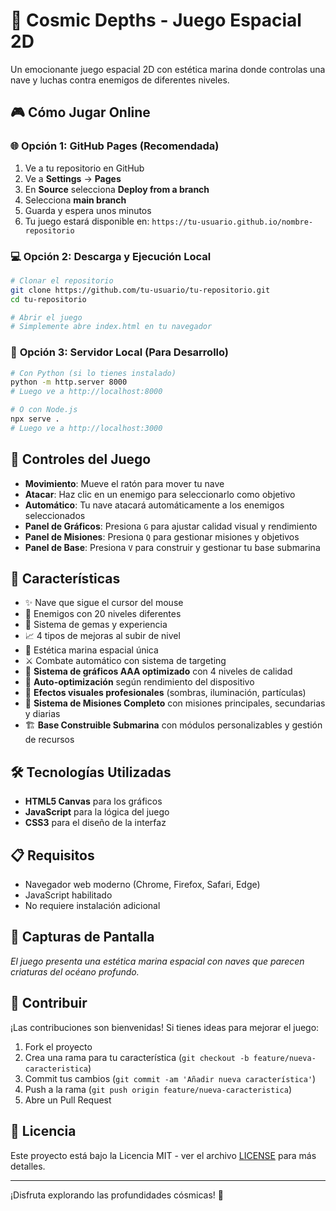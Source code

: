 # 🌊 Cosmic Depths - Juego Espacial 2D

Un emocionante juego espacial 2D con estética marina donde controlas una nave y luchas contra enemigos de diferentes niveles.

## 🎮 Cómo Jugar Online

### 🌐 **Opción 1: GitHub Pages (Recomendada)**
1. Ve a tu repositorio en GitHub
2. Ve a **Settings** → **Pages**
3. En **Source** selecciona **Deploy from a branch**
4. Selecciona **main branch**
5. Guarda y espera unos minutos
6. Tu juego estará disponible en: `https://tu-usuario.github.io/nombre-repositorio`

### 💻 **Opción 2: Descarga y Ejecución Local**
```bash
# Clonar el repositorio
git clone https://github.com/tu-usuario/tu-repositorio.git
cd tu-repositorio

# Abrir el juego
# Simplemente abre index.html en tu navegador
```

### 🔧 **Opción 3: Servidor Local (Para Desarrollo)**
```bash
# Con Python (si lo tienes instalado)
python -m http.server 8000
# Luego ve a http://localhost:8000

# O con Node.js
npx serve .
# Luego ve a http://localhost:3000
```

## 🎯 Controles del Juego

- **Movimiento**: Mueve el ratón para mover tu nave
- **Atacar**: Haz clic en un enemigo para seleccionarlo como objetivo
- **Automático**: Tu nave atacará automáticamente a los enemigos seleccionados
- **Panel de Gráficos**: Presiona `G` para ajustar calidad visual y rendimiento
- **Panel de Misiones**: Presiona `Q` para gestionar misiones y objetivos
- **Panel de Base**: Presiona `V` para construir y gestionar tu base submarina

## 🚀 Características

- ✨ Nave que sigue el cursor del mouse
- 👾 Enemigos con 20 niveles diferentes
- 💎 Sistema de gemas y experiencia
- 📈 4 tipos de mejoras al subir de nivel
- 🌊 Estética marina espacial única
- ⚔️ Combate automático con sistema de targeting
- 🎨 **Sistema de gráficos AAA optimizado** con 4 niveles de calidad
- 🚀 **Auto-optimización** según rendimiento del dispositivo
- 🌟 **Efectos visuales profesionales** (sombras, iluminación, partículas)
- 🎯 **Sistema de Misiones Completo** con misiones principales, secundarias y diarias
- 🏗️ **Base Construible Submarina** con módulos personalizables y gestión de recursos

## 🛠️ Tecnologías Utilizadas

- **HTML5 Canvas** para los gráficos
- **JavaScript** para la lógica del juego
- **CSS3** para el diseño de la interfaz

## 📋 Requisitos

- Navegador web moderno (Chrome, Firefox, Safari, Edge)
- JavaScript habilitado
- No requiere instalación adicional

## 🎨 Capturas de Pantalla

_El juego presenta una estética marina espacial con naves que parecen criaturas del océano profundo._

## 🤝 Contribuir

¡Las contribuciones son bienvenidas! Si tienes ideas para mejorar el juego:

1. Fork el proyecto
2. Crea una rama para tu característica (`git checkout -b feature/nueva-caracteristica`)
3. Commit tus cambios (`git commit -am 'Añadir nueva característica'`)
4. Push a la rama (`git push origin feature/nueva-caracteristica`)
5. Abre un Pull Request

## 📝 Licencia

Este proyecto está bajo la Licencia MIT - ver el archivo [LICENSE](LICENSE) para más detalles.

---

¡Disfruta explorando las profundidades cósmicas! 🌌